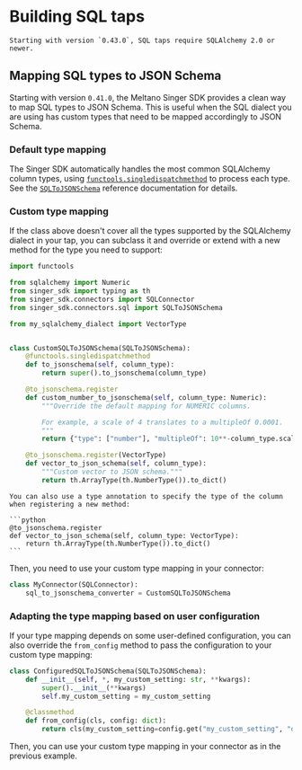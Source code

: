 # Building SQL taps

```{warning}
Starting with version `0.43.0`, SQL taps require SQLAlchemy 2.0 or newer.
```

## Mapping SQL types to JSON Schema

Starting with version `0.41.0`, the Meltano Singer SDK provides a clean way to map SQL types to JSON Schema. This is useful when the SQL dialect you are using has custom types that need to be mapped accordingly to JSON Schema.

### Default type mapping

The Singer SDK automatically handles the most common SQLAlchemy column types, using [`functools.singledispatchmethod`](inv:python:py:class:#functools.singledispatchmethod) to process each type. See the [`SQLToJSONSchema`](connectors.sql.SQLToJSONSchema) reference documentation for details.

### Custom type mapping

If the class above doesn't cover all the types supported by the SQLAlchemy dialect in your tap, you can subclass it and override or extend with a new method for the type you need to support:

```python
import functools

from sqlalchemy import Numeric
from singer_sdk import typing as th
from singer_sdk.connectors import SQLConnector
from singer_sdk.connectors.sql import SQLToJSONSchema

from my_sqlalchemy_dialect import VectorType


class CustomSQLToJSONSchema(SQLToJSONSchema):
    @functools.singledispatchmethod
    def to_jsonschema(self, column_type):
        return super().to_jsonschema(column_type)

    @to_jsonschema.register
    def custom_number_to_jsonschema(self, column_type: Numeric):
        """Override the default mapping for NUMERIC columns.

        For example, a scale of 4 translates to a multipleOf 0.0001.
        """
        return {"type": ["number"], "multipleOf": 10**-column_type.scale}

    @to_jsonschema.register(VectorType)
    def vector_to_json_schema(self, column_type):
        """Custom vector to JSON schema."""
        return th.ArrayType(th.NumberType()).to_dict()
```

````{tip}
You can also use a type annotation to specify the type of the column when registering a new method:

```python
@to_jsonschema.register
def vector_to_json_schema(self, column_type: VectorType):
    return th.ArrayType(th.NumberType()).to_dict()
```
````

Then, you need to use your custom type mapping in your connector:

```python
class MyConnector(SQLConnector):
    sql_to_jsonschema_converter = CustomSQLToJSONSchema
```

### Adapting the type mapping based on user configuration


If your type mapping depends on some user-defined configuration, you can also override the `from_config` method to pass the configuration to your custom type mapping:

```python
class ConfiguredSQLToJSONSchema(SQLToJSONSchema):
    def __init__(self, *, my_custom_setting: str, **kwargs):
        super().__init__(**kwargs)
        self.my_custom_setting = my_custom_setting

    @classmethod
    def from_config(cls, config: dict):
        return cls(my_custom_setting=config.get("my_custom_setting", "default_value"))
```

Then, you can use your custom type mapping in your connector as in the previous example.
